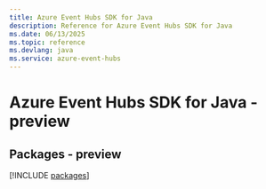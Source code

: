 ```yaml
---
title: Azure Event Hubs SDK for Java
description: Reference for Azure Event Hubs SDK for Java
ms.date: 06/13/2025
ms.topic: reference
ms.devlang: java
ms.service: azure-event-hubs
---
```

# Azure Event Hubs SDK for Java - preview
## Packages - preview
[!INCLUDE [packages](event-hubs-index.md)]